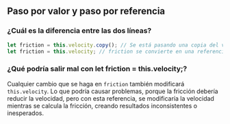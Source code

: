 ## Paso por valor y paso por referencia
### ¿Cuál es la diferencia entre las dos líneas?
``` js
let friction = this.velocity.copy(); // Se está pasando una copia del valor de this.velocity a friction. Paso por valor.
let friction = this.velocity; // friction se convierte en una referencia del valor this.velocity. Paso por referencia.
```
### ¿Qué podría salir mal con let friction = this.velocity;?
Cualquier cambio que se haga en `friction` también modificará `this.velocity`. Lo que podría causar problemas, porque la fricción debería reducir la velocidad, pero con esta referencia, se modificaría la velocidad mientras se calcula la fricción, creando resultados inconsistentes o inesperados.
